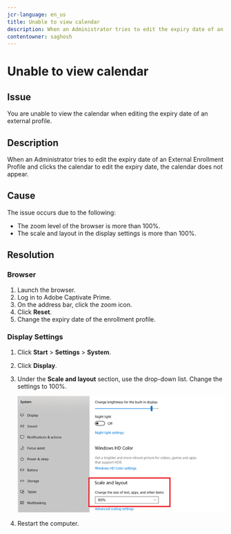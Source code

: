 ```yaml
---
jcr-language: en_us
title: Unable to view calendar
description: When an Administrator tries to edit the expiry date of an External Enrollment Profile and clicks the calendar to edit the expiry date, the calendar does not appear.
contentowner: saghosh
---
```



# Unable to view calendar

## Issue

You are unable to view the calendar when editing the expiry date of an external profile.

## Description

When an Administrator tries to edit the expiry date of an External Enrollment Profile and clicks the calendar to edit the expiry date, the calendar does not appear.

## Cause

The issue occurs due to the following:

* The zoom level of the browser is more than 100%.
* The scale and layout in the display settings is more than 100%.

## Resolution

### Browser

1. Launch the browser.
1. Log in to Adobe Captivate Prime.
1. On the address bar, click the zoom icon.  
1. Click **Reset**.
1. Change the expiry date of the enrollment profile.

### Display Settings

1. Click **Start** > **Settings** > **System**.  
1. Click **Display**.
1. Under the **Scale and layout** section, use the drop-down list. Change the settings to 100%.

   ![](assets/scale-layout.png)

1. Restart the computer.
